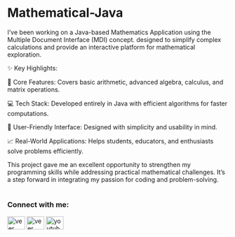 # Mathematical-Java

I’ve been working on a Java-based Mathematics Application using the Multiple Document Interface (MDI) concept. designed to simplify complex calculations and provide an interactive platform for mathematical exploration.



✨ Key Highlights:

🌟 Core Features: Covers basic arithmetic, advanced algebra, calculus, and matrix operations.

💻 Tech Stack: Developed entirely in Java with efficient algorithms for faster computations.

🎨 User-Friendly Interface: Designed with simplicity and usability in mind.

📈 Real-World Applications: Helps students, educators, and enthusiasts solve problems efficiently.

This project gave me an excellent opportunity to strengthen my programming skills while addressing practical mathematical challenges. It’s a step forward in integrating my passion for coding and problem-solving.

#

<h3 align="left">Connect with me:</h3>
<p align="left">
<a href="https://x.com/veerSin22816021?t=o3hZnstGiN8U_nOjQWEqhw&s=09" target="blank"><img align="center" src="https://raw.githubusercontent.com/rahuldkjain/github-profile-readme-generator/master/src/images/icons/Social/twitter.svg" alt="veer singh lodhi" height="30" width="40" /></a>
<a href="https://www.linkedin.com/in/veer-singh-lodhi-6786aa325?utm_source=share&utm_campaign=share_via&utm_content=profile&utm_medium=android_app" target="blank"><img align="center" src="https://raw.githubusercontent.com/rahuldkjain/github-profile-readme-generator/master/src/images/icons/Social/linked-in-alt.svg" alt="veer singh lodhi" height="30" width="40" /></a>
  <a href="https://youtube.com//channel//UCFy1I_EXFiaI7gtsVV8ehog" target="blank"><img align="center" src="https://raw.githubusercontent.com/rahuldkjain/github-profile-readme-generator/master/src/images/icons/Social/youtube.svg" alt="youtube.com/channel/UCFy1I_EXFiaI7gtsVV8ehog" height="30" width="40" /></a>
</p>
